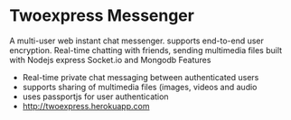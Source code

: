 # Twoexpress Messenger 
A multi-user web instant chat messenger. supports end-to-end user encryption. Real-time chatting with friends, sending multimedia files built with Nodejs express Socket.io and Mongodb 
Features 
- Real-time private chat messaging between authenticated users
- supports sharing of multimedia files (images, videos and audio 
- uses passportjs for user authentication 
- http://twoexpress.herokuapp.com
